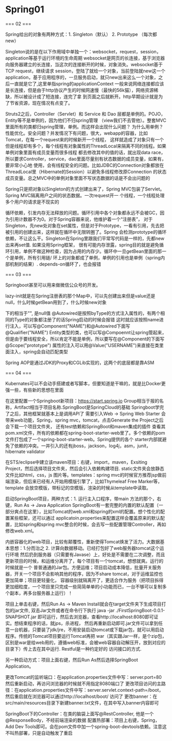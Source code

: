 # Spring01

=== 02 ===

Spring给出的对象有两种方式：1. Singleton（默认） 2. Prototype （每次都new）

Singleton说的是在以下作用域中单独一个：websocket，request，session，application等基于运行环境的生命周期
websocket是网页的长连接，基于浏览器向服务器建立的长连接，当这次的连接断开的时候，对象消失。websocket基于TCP
request，继续请求
session，登陆了就给一个对象，当前登陆就new这一个
application，基于应用程序的，一旦服务启动，就只new出来这么一个对象，之后一直就是它了,这里单指spring的applicationContext
一般来说网络连接都应该是长连接，但是由于http协议产生的时候网速慢（最快的56k猫），网络资源稀缺，所以被设计成了短连接，连完了拿
到页面之后就断开。http早期设计就是为了节省资源，现在情况有点变了。

Struts2之后，Controller（Servlet）和 Service 和 Dao 层都是单例的。POJO，Entity等不是单例的，因为他们不归spring管理
（view我们不去管他）。整套MVC里面所有的类都归spring管理，单例。而这样会出现什么问题？
为什么用单例？性能优化。安全问题？并发情况下有问题，很大，webapp的容器，比如Tomcat，在每一个request来的时候新开一个线程，
这样就造成了对象只有一个但是线程却有多个，每个线程有对象属性的ThreadLocal来隔离不同的线程。如果单例对象里面有成员变量而很多线程
都去修改其中的值的话，就出现data race，所以要求Controller，service，dao里面尽量别有状态数据的成员变量，如果有，要非常小心地
使用，会有线程安全的问题。比如JDBC的Connection对象都放在ThreadLocal里（Hibernate的Session）以避免多线程修改原Connection
的状态成员变量。总之MVC中的单例对象里面不写状态数据的话是不会出问题的

Spring只是把对象以Singleton的方式创建出来了，Spring MVC包装了Servlet。Spring MVC隔离用户之间的状态数据。一次request开一
个线程，一个线程处理多个用户的请求是不现实的

循环依赖，引发内存无法释放的问题。循环引用中各个对象都永远不会被GC，因为引用计数器不为0。对于Spring容器来说，他维护着一个“注册表”，
对于Singleton，先new处对象在set属性，但是对于Prototype，一看有引用，先去把被引用的创建出来，这样就在循环中无限转圈了。Spring
会检测prototype的循环依赖，不让这么干。Singleton在Spring里跟我们平常写代码是一样的，先都new出来再set值.  如果没用Spring框架，
很有可能内存泄露，spring目的就是避免循环引用，单例不做这种检查，因为占用的内存少。循环中一旦getBean里面的那一个是单例，所有引用链/
环上的对象都成了单例，单例的引用也是单例（spring内部机制的结果）. depends-on循环了，也会报错

=== 03 ===

Springboot甚至可以用来做微信公众号的开发。

lazy-init就是在Spring注册表的那个Map中，可以先创建出来但是value还是null，什么时候getBean用到了，什么时候new对象

<property></property>下的<value></value>相当于"", <null></null>是null值
@Autowired是按照byType的方式注入属性的，有两个相同的Type的对象都注册了的话Spring启动的时候会报错
这时就应该按照name进行注入，可以写@Component("NAME")和@Autowired下面写@Qualifier("NAME")
Entity类型的类，也可以写@Compoennt让spring管起来，但是由于要线程安全，所以肯定不能是单例，所以要写在@Component的下面写@Scope("prototype")
属性的注入可以用@Value("USERNAME")来直接在类里面注入，spring会自动匹配类型

Spring AOP是通过JDK的Proxy和CGLib实现的，这两个的底层都是靠ASM


=== 04 ===

Kubernates可以不会动手搭建或者写脚本，但要知道是干嘛的，就是比Docker更强一些，有些新的思想在里面

在这里配置一个Springboot新项目：https://start.spring.io  Group相当于报的名称，Artifact相当于项目名称.SpringBoot是SpringCloud的基础
Springboot学完了之后，其他框架就基本上是调用API了
需要引入Web -> Spring Web Starter 会带来web功能，Spring，spring mvc，tomcat，点击Generate the Project之后会下载一个项目文件夹，
还有test依赖和SpringBoot和maven集成的插件
查看其pom.xml文件，所有的依赖都在spring-boot-starter-web里了。多个依赖的pom文件打包成了一个spring-boot-starter-web。Spring提供的各个
starter内部就避免了依赖的冲突。一并引入的还有jboss，jackson，log4j，asm，junit，hibernate validator

在STS/eclipse中建立该maven项目：右键，import，maven，Exsiting Project，然后选择项目文件夹，然后会引入依赖构建项目. static文件夹会放静态
文件比如html，css，js 图片等。templates：spring mvc的时候官方推荐jsp做前端渲染，但后来已经有人开始用模版引擎了，比如Thymeleaf Free Marker等，
template 会放空模版，带标记的空模版，渲染的时候从template中读取。

启动SpringBoot项目，两种方式：1. 运行主入口程序，带main 方法的那个，右键，Run As -> Java Application
SpringBoot有一套完整的内置的默认配置（一部分爽点在这里），比如Tomcat的web.xml和spring的xml的配置。想个性化的配置某些框架，还可以通过
applicatoin.properties来配置这样会覆盖原来的默认配置，比如spring和spring mvc整合的时候，会去写一些配置管理Controller，再如修改web.xml。

内嵌容器化的web项目，比较有颠覆性，重新使得Tomcat焕发了活力。大数据基本思想：1.分而治之 2. 计算向数据移动。已经打包好了web服务器tomcat这个运行环境
然后扔到服务器（只需要有Javase）上，好处是不需要在二次调整，而且更新项目的时候，和运维分离开了，每个项目有一个tomcat，想想就爽。运行的时候就是一个
普普通通的Jar包。方便运维；项目启动成本降低，批量开关服务器，开关一个项目不会影响其他的程序，因为不share tomcat，对于运维监控也更加简单；项目更轻量化，
容器级别就隔离开了，更适合作为服务（把项目拆得更加细粒度，一个项目里只完成一些简简单单的小功能而已，一台不够可以复制多个副本，再多台服务器上运行）！

项目上单击右键，然后Run As -> Maven Install就会在target文件夹下生成项目打包的jar文件, 双击Jar文件或者在命令行下执行
java -jar ./FirstSpringBoot-0.0.1-SNAPSHOT.jar  即可运行，然后去浏览器，查看http://localhost:8080即可证实。想结束程序的话，就jps，杀进程，
然后再重新启动即可.jar文件可以拿到任意一台机器，只要装了jdk/jre，不用安装启动tomcat或下载jar包，就可以用启动程序。传统的Tomcat项目要运行Tomcat再把
war（其实跟Jar一样，是个zip包，区别是war是给web用的，遵循web标准，会被web容器自动解压开，放到对应的目录下）传上去在其中运行. Restful是一种约定好的
访问接口的方式.

另一种启动方式：项目上面右键，然后Run As然后选择SpringBoot Application。

更改Tomcat的监听端口：在application.properties文件中写：server.port=80 然后重新启动，再访问浏览器的时候就不用指定8080端口了
更改项目访问的主路径：在application.properties文件中写：server.servlet.context-path=/boot，然后重启就在浏览器可以通过http://localhost/boot/
访问了
更改banner：在src/main/resources目录下新建banner.txt文件，在其中写入banner内容即可

SpringBoot下的Controller：在类的脑袋上面写@RestController, 他是一个@ResponseBody，不经前端渲染的数据
配置热部署：项目上右键，Spring，Add Dev Tools即可。会在pom文件中加一个spring-boot-devtools依赖。注意这不叫热部署，只是自动触发了重启
